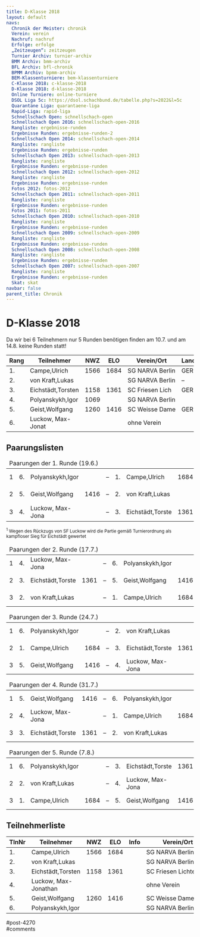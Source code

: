 ```yaml
---
title: D-Klasse 2018 
layout: default
navs:
  Chronik der Meister: chronik
  Verein: verein
  Nachruf: nachruf
  Erfolge: erfolge
  „Zeitzeugen“: zeitzeugen
  Turnier Archiv: turnier-archiv
  BMM Archiv: bmm-archiv
  BFL Archiv: bfl-chronik
  BPMM Archiv: bpmm-archiv
  BEM-Klassenturniere: bem-klassenturniere
  C-Klasse 2018: c-klasse-2018
  D-Klasse 2018: d-klasse-2018
  Online Turniere: online-turniere
  DSOL Liga 5c: https://dsol.schachbund.de/tabelle.php?s=2022&l=5c
  Quarantäne Liga: quarantaene-liga
  Rapid-Liga: rapid-liga
  Schnellschach Open: schnellschach-open
  Schnellschach Open 2016: schnellschach-open-2016
  Rangliste: ergebnisse-runden
  Ergebnisse Runden: ergebnisse-runden-2
  Schnellschach Open 2014: schnellschach-open-2014
  Rangliste: rangliste
  Ergebnisse Runden: ergebnisse-runden
  Schnellschach Open 2013: schnellschach-open-2013
  Rangliste: rangliste
  Ergebnisse Runden: ergebnisse-runden
  Schnellschach Open 2012: schnellschach-open-2012
  Rangliste: rangliste
  Ergebnisse Runden: ergebnisse-runden
  Fotos 2012: fotos-2012
  Schnellschach Open 2011: schnellschach-open-2011
  Rangliste: rangliste
  Ergebnisse Runden: ergebnisse-runden
  Fotos 2011: fotos-2011
  Schnellschach Open 2010: schnellschach-open-2010
  Rangliste: rangliste
  Ergebnisse Runden: ergebnisse-runden
  Schnellschach Open 2009: schnellschach-open-2009
  Rangliste: rangliste
  Ergebnisse Runden: ergebnisse-runden
  Schnellschach Open 2008: schnellschach-open-2008
  Rangliste: rangliste
  Ergebnisse Runden: ergebnisse-runden
  Schnellschach Open 2007: schnellschach-open-2007
  Rangliste: rangliste
  Ergebnisse Runden: ergebnisse-runden
  Skat: skat
navbar: false
parent_title: Chronik
---
```

<div class="post-4270 page type-page status-publish hentry" id="post-4270">
<h1 class="entry-title">D-Klasse 2018</h1>
<div class="entry-content">
<p>Da wir bei 6 Teilnehmern nur 5 Runden benötigen finden am 10.7. und am 14.8. keine Runden statt!</p>
<table class="clean swiss">
<thead>
<tr>
<th>Rang</th>
<th>Teilnehmer</th>
<th>NWZ</th>
<th>ELO</th>
<th>Verein/Ort</th>
<th>Land</th>
<th>S</th>
<th>R</th>
<th>V</th>
<th>Punkte</th>
<th>SoBer</th>
<th>Siege</th>
</tr>
</thead>
<tbody>
<tr>
<td>1.</td>
<td>Campe,Ulrich</td>
<td>1566</td>
<td>1684</td>
<td>SG NARVA Berlin</td>
<td>GER</td>
<td>4</td>
<td>0</td>
<td>1</td>
<td>4.0</td>
<td>8.00</td>
<td>4</td>
</tr>
<tr>
<td>2.</td>
<td>von Kraft,Lukas</td>
<td></td>
<td></td>
<td>SG NARVA Berlin</td>
<td>–</td>
<td>4</td>
<td>0</td>
<td>1</td>
<td>4.0</td>
<td>7.00</td>
<td>4</td>
</tr>
<tr>
<td>3.</td>
<td>Eichstädt,Torsten</td>
<td>1158</td>
<td>1361</td>
<td>SC Friesen Lich</td>
<td>GER</td>
<td>3</td>
<td>0</td>
<td>2</td>
<td>3.0</td>
<td>5.50</td>
<td>3</td>
</tr>
<tr>
<td>4.</td>
<td>Polyanskykh,Igor</td>
<td>1069</td>
<td></td>
<td>SG NARVA Berlin</td>
<td></td>
<td>2</td>
<td>1</td>
<td>2</td>
<td>2.5</td>
<td>3.75</td>
<td>2</td>
</tr>
<tr>
<td>5.</td>
<td>Geist,Wolfgang</td>
<td>1260</td>
<td>1416</td>
<td>SC Weisse Dame</td>
<td>GER</td>
<td>1</td>
<td>1</td>
<td>3</td>
<td>1.5</td>
<td>1.25</td>
<td>1</td>
</tr>
<tr>
<td>6.</td>
<td>Luckow, Max-Jonat</td>
<td></td>
<td></td>
<td>ohne Verein</td>
<td></td>
<td>0</td>
<td>0</td>
<td>5</td>
<td>0.0</td>
<td>0.00</td>
<td>0</td>
</tr>
</tbody>
</table>
<h2>Paarungslisten</h2>
<table class="clean swiss">
<thead>
<tr>
<td colspan="11">Paarungen der 1. Runde (19.6.)</td>
</tr>
</thead>
<tbody>
<tr>
<td>1</td>
<td>6.</td>
<td>Polyanskykh,Igor</td>
<td></td>
<td>–</td>
<td>1.</td>
<td>Campe,Ulrich</td>
<td>1684</td>
<td>0 – 1</td>
</tr>
<tr>
<td>2</td>
<td>5.</td>
<td>Geist,Wolfgang</td>
<td>1416</td>
<td>–</td>
<td>2.</td>
<td>von Kraft,Lukas</td>
<td></td>
<td>0 – 1</td>
</tr>
<tr>
<td>3</td>
<td>4.</td>
<td>Luckow, Max-Jona</td>
<td></td>
<td>–</td>
<td>3.</td>
<td>Eichstädt,Torste</td>
<td>1361</td>
<td>1 – 0<sup>1</sup></td>
</tr>
</tbody>
</table>
<p><small><sup>1</sup> Wegen des Rückzugs von SF Luckow wird die Partie gemäß Turnierordnung als kampfloser Sieg für Eichstädt gewertet</small></p>
<table class="clean swiss">
<thead>
<tr>
<td colspan="11">Paarungen der 2. Runde (17.7.)</td>
</tr>
</thead>
<tbody>
<tr>
<td>1</td>
<td>4.</td>
<td>Luckow, Max-Jona</td>
<td></td>
<td>–</td>
<td>6.</td>
<td>Polyanskykh,Igor</td>
<td></td>
<td>– – +</td>
</tr>
<tr>
<td>2</td>
<td>3.</td>
<td>Eichstädt,Torste</td>
<td>1361</td>
<td>–</td>
<td>5.</td>
<td>Geist,Wolfgang</td>
<td>1416</td>
<td>1 – 0</td>
</tr>
<tr>
<td>3</td>
<td>2.</td>
<td>von Kraft,Lukas</td>
<td></td>
<td>–</td>
<td>1.</td>
<td>Campe,Ulrich</td>
<td>1684</td>
<td>0 – 1</td>
</tr>
</tbody>
</table>
<table class="clean swiss">
<thead>
<tr>
<td colspan="11">Paarungen der 3. Runde (24.7.)</td>
</tr>
</thead>
<tbody>
<tr>
<td>1</td>
<td>6.</td>
<td>Polyanskykh,Igor</td>
<td></td>
<td>–</td>
<td>2.</td>
<td>von Kraft,Lukas</td>
<td></td>
<td>0 – 1</td>
</tr>
<tr>
<td>2</td>
<td>1.</td>
<td>Campe,Ulrich</td>
<td>1684</td>
<td>–</td>
<td>3.</td>
<td>Eichstädt,Torste</td>
<td>1361</td>
<td>0 – 1</td>
</tr>
<tr>
<td>3</td>
<td>5.</td>
<td>Geist,Wolfgang</td>
<td>1416</td>
<td>–</td>
<td>4.</td>
<td>Luckow, Max-Jona</td>
<td></td>
<td>+ – –</td>
</tr>
</tbody>
</table>
<table class="clean swiss">
<thead>
<tr>
<td colspan="11">Paarungen der 4. Runde (31.7.)</td>
</tr>
</thead>
<tbody>
<tr>
<td>1</td>
<td>5.</td>
<td>Geist,Wolfgang</td>
<td>1416</td>
<td>–</td>
<td>6.</td>
<td>Polyanskykh,Igor</td>
<td></td>
<td>½ – ½</td>
</tr>
<tr>
<td>2</td>
<td>4.</td>
<td>Luckow, Max-Jona</td>
<td></td>
<td>–</td>
<td>1.</td>
<td>Campe,Ulrich</td>
<td>1684</td>
<td>– – +</td>
</tr>
<tr>
<td>3</td>
<td>3.</td>
<td>Eichstädt,Torste</td>
<td>1361</td>
<td>–</td>
<td>2.</td>
<td>von Kraft,Lukas</td>
<td></td>
<td>0 – 1</td>
</tr>
</tbody>
</table>
<table class="clean swiss">
<thead>
<tr>
<td colspan="11">Paarungen der 5. Runde (7.8.)</td>
</tr>
</thead>
<tbody>
<tr>
<td>1</td>
<td>6.</td>
<td>Polyanskykh,Igor</td>
<td></td>
<td>–</td>
<td>3.</td>
<td>Eichstädt,Torste</td>
<td>1361</td>
<td>1 – 0</td>
</tr>
<tr>
<td>2</td>
<td>2.</td>
<td>von Kraft,Lukas</td>
<td></td>
<td>–</td>
<td>4.</td>
<td>Luckow, Max-Jona</td>
<td></td>
<td>+ – –</td>
</tr>
<tr>
<td>3</td>
<td>1.</td>
<td>Campe,Ulrich</td>
<td>1684</td>
<td>–</td>
<td>5.</td>
<td>Geist,Wolfgang</td>
<td>1416</td>
<td>1 – 0</td>
</tr>
</tbody>
</table>
<h2>Teilnehmerliste</h2>
<table class="clean swiss footable">
<thead>
<tr>
<th>TlnNr</th>
<th>Teilnehmer</th>
<th>NWZ</th>
<th>ELO</th>
<th>Info</th>
<th>Verein/Ort</th>
<th>Land</th>
<th>Geburt</th>
</tr>
</thead>
<tbody>
<tr>
<td>1.</td>
<td>Campe,Ulrich</td>
<td>1566</td>
<td>1684</td>
<td></td>
<td>SG NARVA Berlin</td>
<td>GER</td>
<td>1957</td>
</tr>
<tr>
<td>2.</td>
<td>von Kraft,Lukas</td>
<td></td>
<td></td>
<td></td>
<td>SG NARVA Berlin</td>
<td>–</td>
<td>1978</td>
</tr>
<tr>
<td>3.</td>
<td>Eichstädt,Torsten</td>
<td>1158</td>
<td>1361</td>
<td></td>
<td>SC Friesen Lichtenbe</td>
<td>GER</td>
<td>1966</td>
</tr>
<tr>
<td>4.</td>
<td>Luckow, Max-Jonathan</td>
<td></td>
<td></td>
<td></td>
<td>ohne Verein</td>
<td></td>
<td></td>
</tr>
<tr>
<td>5.</td>
<td>Geist,Wolfgang</td>
<td>1260</td>
<td>1416</td>
<td></td>
<td>SC Weisse Dame (Berl</td>
<td>GER</td>
<td>1946</td>
</tr>
<tr>
<td>6.</td>
<td>Polyanskykh,Igor</td>
<td></td>
<td></td>
<td></td>
<td>SG NARVA Berlin</td>
<td></td>
<td>1986</td>
</tr>
</tbody>
</table>
</div><!-- .entry-content -->
</div> #post-4270 
<div id="comments">
</div> #comments 

